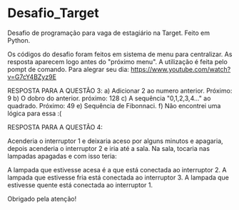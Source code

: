 # Desafio_Target
Desafio de programação para vaga de estagiário na Target. Feito em Python. 

Os códigos do desafio foram feitos em sistema de menu para centralizar. As resposta aparecem logo antes do "próximo menu". 
A utilização é feita pelo pompt de comando. 
Para alegrar seu dia: https://www.youtube.com/watch?v=G7cY4BZyz9E


RESPOSTA PARA A QUESTÃO 3: 
a) Adicionar 2 ao numero anterior. Próximo: 9
b) O dobro do anterior. próximo: 128
c) A sequência "0,1,2,3,4..." ao quadrado. Próximo: 49
e) Sequência de Fibonnaci.
f) Não encontrei uma lógica para essa :(

RESPOSTA PARA A QUESTÃO 4:

Acenderia o interruptor 1 e deixaria aceso por alguns minutos e apagaria, depois acenderia o interruptor 2 e iria até a sala. 
Na sala, tocaria nas lampadas apagadas e com isso teria:

A lampada que estivesse acesa é a que está conectada ao interruptor 2.
A lampada que estivesse fria está conectada ao interruptor 3.
A lampada que estivesse quente está conectada ao interruptor 1.

Obrigado pela atenção!

